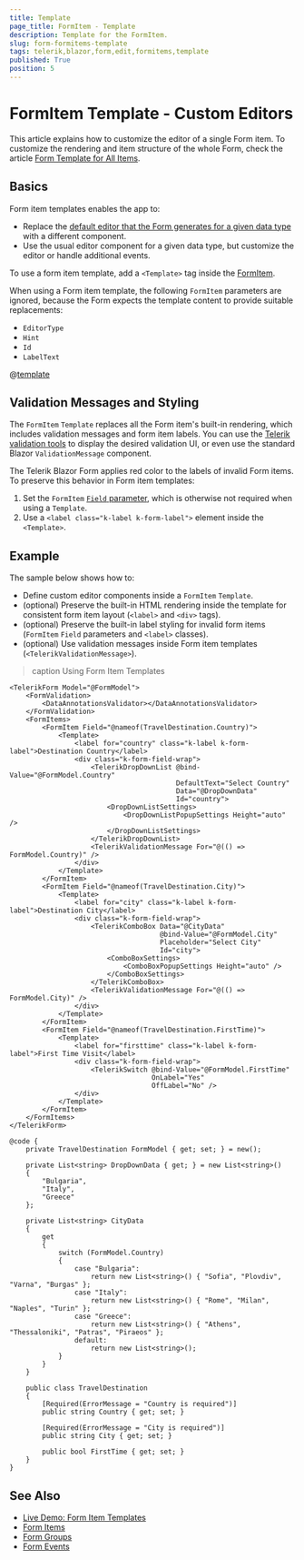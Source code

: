 ```yaml
---
title: Template
page_title: FormItem - Template
description: Template for the FormItem.
slug: form-formitems-template
tags: telerik,blazor,form,edit,formitems,template
published: True
position: 5
---
```


# FormItem Template - Custom Editors

This article explains how to customize the editor of a single Form item. To customize the rendering and item structure of the whole Form, check the article [Form Template for All Items](slug:form-formitems-formitemstemplate).

## Basics

Form item templates enables the app to:

* Replace the [default editor that the Form generates for a given data type](slug:form-overview#automatic-generation-of-fields) with a different component.
* Use the usual editor component for a given data type, but customize the editor or handle additional events.

To use a form item template, add a `<Template>` tag inside the [FormItem](slug:form-formitems).

When using a Form item template, the following `FormItem` parameters are ignored, because the Form expects the template content to provide suitable replacements:

* `EditorType`
* `Hint`
* `Id`
* `LabelText`

@[template](/_contentTemplates/common/form-validation.md#note-editcontext-formitem-template)

## Validation Messages and Styling

The `FormItem` `Template` replaces all the Form item's built-in rendering, which includes validation messages and form item labels. You can use the [Telerik validation tools](slug:validation-tools-overview) to display the desired validation UI, or even use the standard Blazor `ValidationMessage` component.

The Telerik Blazor Form applies red color to the labels of invalid Form items. To preserve this behavior in Form item templates:

1. Set the `FormItem` [`Field` parameter](slug:form-formitems#formitem-parameters), which is otherwise not required when using a `Template`.
1. Use a `<label class="k-label k-form-label">` element inside the `<Template>`.

## Example

The sample below shows how to:

* Define custom editor components inside a `FormItem` `Template`.
* (optional) Preserve the built-in HTML rendering inside the template for consistent form item layout (`<label>` and `<div>` tags).
* (optional) Preserve the built-in label styling for invalid form items (`FormItem` `Field` parameters and `<label>` classes).
* (optional) Use validation messages inside Form item templates (`<TelerikValidationMessage>`).

>caption Using Form Item Templates

````RAZOR
<TelerikForm Model="@FormModel">
    <FormValidation>
        <DataAnnotationsValidator></DataAnnotationsValidator>
    </FormValidation>
    <FormItems>
        <FormItem Field="@nameof(TravelDestination.Country)">
            <Template>
                <label for="country" class="k-label k-form-label">Destination Country</label>
                <div class="k-form-field-wrap">
                    <TelerikDropDownList @bind-Value="@FormModel.Country"
                                         DefaultText="Select Country"
                                         Data="@DropDownData"
                                         Id="country">
                        <DropDownListSettings>
                            <DropDownListPopupSettings Height="auto" />
                        </DropDownListSettings>
                    </TelerikDropDownList>
                    <TelerikValidationMessage For="@(() => FormModel.Country)" />
                </div>
            </Template>
        </FormItem>
        <FormItem Field="@nameof(TravelDestination.City)">
            <Template>
                <label for="city" class="k-label k-form-label">Destination City</label>
                <div class="k-form-field-wrap">
                    <TelerikComboBox Data="@CityData"
                                     @bind-Value="@FormModel.City"
                                     Placeholder="Select City"
                                     Id="city">
                        <ComboBoxSettings>
                            <ComboBoxPopupSettings Height="auto" />
                        </ComboBoxSettings>
                    </TelerikComboBox>
                    <TelerikValidationMessage For="@(() => FormModel.City)" />
                </div>
            </Template>
        </FormItem>
        <FormItem Field="@nameof(TravelDestination.FirstTime)">
            <Template>
                <label for="firsttime" class="k-label k-form-label">First Time Visit</label>
                <div class="k-form-field-wrap">
                    <TelerikSwitch @bind-Value="@FormModel.FirstTime"
                                   OnLabel="Yes"
                                   OffLabel="No" />
                </div>
            </Template>
        </FormItem>
    </FormItems>
</TelerikForm>

@code {
    private TravelDestination FormModel { get; set; } = new();

    private List<string> DropDownData { get; } = new List<string>()
    {
        "Bulgaria",
        "Italy",
        "Greece"
    };

    private List<string> CityData
    {
        get
        {
            switch (FormModel.Country)
            {
                case "Bulgaria":
                    return new List<string>() { "Sofia", "Plovdiv", "Varna", "Burgas" };
                case "Italy":
                    return new List<string>() { "Rome", "Milan", "Naples", "Turin" };
                case "Greece":
                    return new List<string>() { "Athens", "Thessaloniki", "Patras", "Piraeos" };
                default:
                    return new List<string>();
            }
        }
    }

    public class TravelDestination
    {
        [Required(ErrorMessage = "Country is required")]
        public string Country { get; set; }

        [Required(ErrorMessage = "City is required")]
        public string City { get; set; }

        public bool FirstTime { get; set; }
    }
}
````

## See Also

* [Live Demo: Form Item Templates](https://demos.telerik.com/blazor-ui/form/templates)
* [Form Items](slug:form-formitems)
* [Form Groups](slug:form-formgroups)
* [Form Events](slug:form-events)
